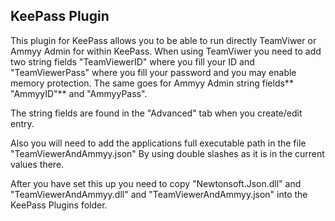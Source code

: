 ## KeePass Plugin 
This plugin for KeePass allows you to be able to run directly TeamViwer or Ammyy Admin for within KeePass. 
When using TeamViwer you need to add two string fields "TeamViewerID" where you fill your ID 
and "TeamViewerPass" where you fill your password and you may enable memory protection.
The same goes for Ammyy Admin string fields** "AmmyyID"** and "AmmyyPass".

The string fields are found in the "Advanced" tab when you create/edit entry. 

Also you will need to add the applications full executable path in the file "TeamViewerAndAmmyy.json" By using double slashes as it is in the current values there.

After you have set this up you need to copy 
    "Newtonsoft.Json.dll"
and "TeamViewerAndAmmyy.dll"
and "TeamViewerAndAmmyy.json" 
into the KeePass Plugins folder.
